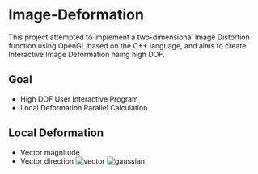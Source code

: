 # Image-Deformation

This project attempted to implement a two-dimensional Image Distortion function using OpenGL based on the C++ language, and aims to create Interactive Image Deformation haing high DOF.

## Goal
- High DOF User Interactive Program
- Local Deformation Parallel Calculation

## Local Deformation
- Vector magnitude
- Vector direction
![vector](https://github.com/user-attachments/assets/a6d3f96a-a333-4423-a526-fa8071c0b6c2)
![gaussian](https://github.com/user-attachments/assets/ca76d9a5-ee19-4af2-a011-0c3cf5ae6d57)
